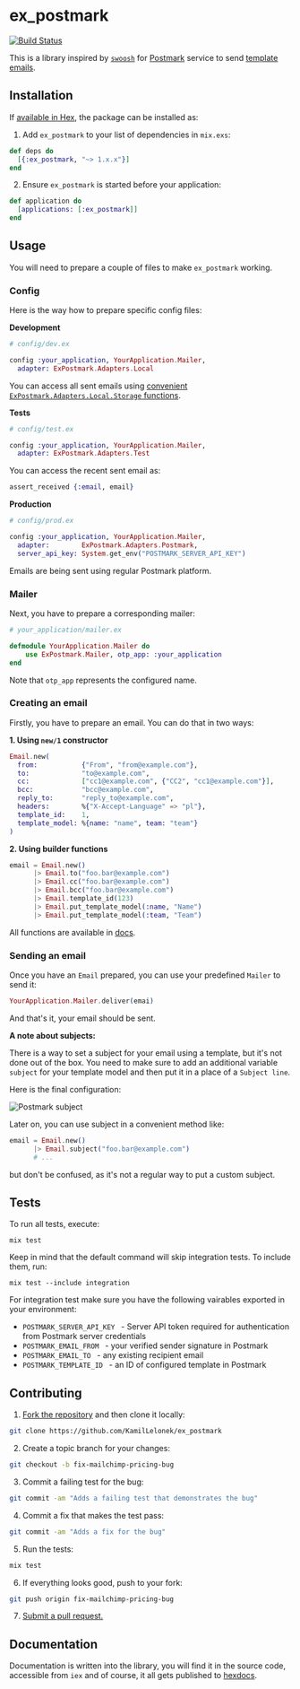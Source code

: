 # ex_postmark

[![Build Status](https://travis-ci.org/KamilLelonek/ex_postmark.svg?branch=master)](https://travis-ci.org/KamilLelonek/ex_postmark)

This is a library inspired by [`swoosh`](https://github.com/swoosh/swoosh) for [Postmark](https://postmarkapp.com/) service to send [template emails](http://developer.postmarkapp.com/developer-api-templates.html#email-with-template).

## Installation

If [available in Hex](https://hex.pm/docs/publish), the package can be installed as:

  1. Add `ex_postmark` to your list of dependencies in `mix.exs`:

```elixir
def deps do
  [{:ex_postmark, "~> 1.x.x"}]
end
```

  2. Ensure `ex_postmark` is started before your application:

```elixir
def application do
  [applications: [:ex_postmark]]
end
```

## Usage

You will need to prepare a couple of files to make `ex_postmark` working.

### Config

Here is the way how to prepare specific config files:

**Development**

```elixir
# config/dev.ex

config :your_application, YourApplication.Mailer,
  adapter: ExPostmark.Adapters.Local
```

You can access all sent emails using [convenient `ExPostmark.Adapters.Local.Storage` functions](https://hexdocs.pm/ex_postmark/ExPostmark.Adapters.Local.Storage.html#functions).

**Tests**

```elixir
# config/test.ex

config :your_application, YourApplication.Mailer,
  adapter: ExPostmark.Adapters.Test
```

You can access the recent sent email as:

```elixir
assert_received {:email, email}
```

**Production**

```elixir
# config/prod.ex

config :your_application, YourApplication.Mailer,
  adapter:        ExPostmark.Adapters.Postmark,
  server_api_key: System.get_env("POSTMARK_SERVER_API_KEY")
```

Emails are being sent using regular Postmark platform.

### Mailer

Next, you have to prepare a corresponding mailer:

```elixir
# your_application/mailer.ex

defmodule YourApplication.Mailer do
	use ExPostmark.Mailer, otp_app: :your_application
end
```

Note that `otp_app` represents the configured name.

### Creating an email

Firstly, you have to prepare an email. You can do that in two ways:

**1. Using `new/1` constructor**

```elixir
Email.new(
  from:           {"From", "from@example.com"},
  to:             "to@example.com",
  cc:             ["cc1@example.com", {"CC2", "cc1@example.com"}],
  bcc:            "bcc@example.com",
  reply_to:       "reply_to@example.com",
  headers:        %{"X-Accept-Language" => "pl"},
  template_id:    1,
  template_model: %{name: "name", team: "team"}
)
```

**2. Using builder functions**

```elixir
email = Email.new()
      |> Email.to("foo.bar@example.com")
      |> Email.cc("foo.bar@example.com")
      |> Email.bcc("foo.bar@example.com")
      |> Email.template_id(123)
      |> Email.put_template_model(:name, "Name")
      |> Email.put_template_model(:team, "Team")
```

All functions are available in [docs](https://hexdocs.pm/ex_postmark/ExPostmark.Email.html#functions).

### Sending an email

Once you have an `Email` prepared, you can use your predefined `Mailer` to send it:

```elixir
YourApplication.Mailer.deliver(emai)
```

And that's it, your email should be sent.

**A note about subjects:**

There is a way to set a subject for your email using a template, but it's not done out of the box. You need to make sure to add an additional variable `subject` for your template model and then put it in a place of a `Subject line`.

Here is the final configuration:

![Postmark subject](https://monosnap.com/file/MUem7zVYzB75Oh64FgOUkxGQG98tRZ.png)

Later on, you can use subject in a convenient method like:

```elixir
email = Email.new()
      |> Email.subject("foo.bar@example.com")
      # ...
```

but don't be confused, as it's not a regular way to put a custom subject.

## Tests

To run all tests, execute:

    mix test

Keep in mind that the default command will skip integration tests. To include them, run:

    mix test --include integration

For integration test make sure you have the following vairables exported in your environment:

- `POSTMARK_SERVER_API_KEY ` - Server API token required for authentication from Postmark server credentials
- `POSTMARK_EMAIL_FROM ` - your verified sender signature in Postmark
- `POSTMARK_EMAIL_TO ` - any existing recipient email
- `POSTMARK_TEMPLATE_ID ` - an ID of configured template in Postmark

## Contributing

1. [Fork the repository](https://github.com/KamilLelonek/ex_postmark) and then clone it locally:

  ```bash
  git clone https://github.com/KamilLelonek/ex_postmark
  ```

2. Create a topic branch for your changes:

  ```bash
  git checkout -b fix-mailchimp-pricing-bug
  ```

3. Commit a failing test for the bug:

  ```bash
  git commit -am "Adds a failing test that demonstrates the bug"
  ```

4. Commit a fix that makes the test pass:

  ```bash
  git commit -am "Adds a fix for the bug"
  ```

5. Run the tests:

  ```bash
  mix test
  ```

6. If everything looks good, push to your fork:

  ```bash
  git push origin fix-mailchimp-pricing-bug
  ```

7. [Submit a pull request.](https://help.github.com/articles/creating-a-pull-request)

## Documentation

Documentation is written into the library, you will find it in the source code, accessible from `iex` and of course, it all gets published to [hexdocs](https://hexdocs.pm/ex_postmark).
